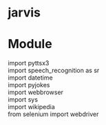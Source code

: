 # jarvis
<h1>
  <b>
Module
    </b>
</h1>
import pyttsx3<br />
import speech_recognition as sr<br />
import datetime<br />
import pyjokes<br />
import webbrowser<br />
import sys<br />
import wikipedia<br />
from selenium import webdriver<br />
